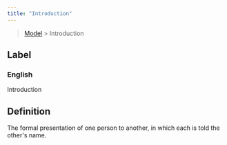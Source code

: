 ```yaml
---
title: "Introduction"
---
```


> [Model](./../) > Introduction

## Label

### English
Introduction


## Definition
The formal presentation of one person to another, in which each is told the other's name. 


    
